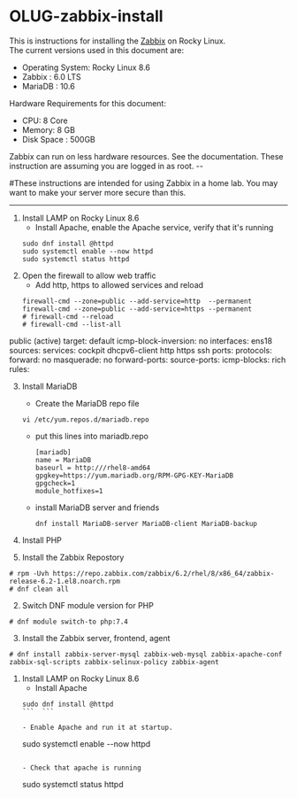 # OLUG-zabbix-install

This is instructions for installing the [Zabbix](https://www.zabbix.com) on Rocky Linux.  
The current versions used in this document are:
 - Operating System:  Rocky Linux 8.6
 - Zabbix 	   :  6.0 LTS
 - MariaDB         :  10.6

Hardware Requirements for this document:
 - CPU: 8 Core
 - Memory: 8 GB
 - Disk Space : 500GB

Zabbix can run on less hardware resources.  See the documentation. 
These instruction are assuming you are logged in as root.  --

#These instructions are intended for using Zabbix in a home lab. You may want to make your server more secure than this.

---
 1. Install LAMP on Rocky Linux 8.6
    - Install Apache, enable the Apache service, verify that it's running
    ```
    sudo dnf install @httpd 
    sudo systemctl enable --now httpd
    sudo systemctl status httpd
    ```
 2. Open the firewall to allow web traffic
    - Add http, https to allowed services and reload
    ```
    firewall-cmd --zone=public --add-service=http  --permanent
    firewall-cmd --zone=public --add-service=https --permanent
    # firewall-cmd --reload
    # firewall-cmd --list-all
public (active)
  target: default
  icmp-block-inversion: no
  interfaces: ens18
  sources:
  services: cockpit dhcpv6-client http https ssh
  ports:
  protocols:
  forward: no
  masquerade: no
  forward-ports:
  source-ports:
  icmp-blocks:
  rich rules:

3. Install MariaDB
   - Create the MariaDB repo file 
    ```
    vi /etc/yum.repos.d/mariadb.repo
    ```
   - put this lines into mariadb.repo
     ```
     [mariadb]
     name = MariaDB
     baseurl = http:///rhel8-amd64
     gpgkey=https://yum.mariadb.org/RPM-GPG-KEY-MariaDB
     gpgcheck=1
     module_hotfixes=1
     ```
   - install MariaDB server and friends
     ```
     dnf install MariaDB-server MariaDB-client MariaDB-backup
     ```
 4. Install PHP













1. Install the Zabbix Repostory
```
# rpm -Uvh https://repo.zabbix.com/zabbix/6.2/rhel/8/x86_64/zabbix-release-6.2-1.el8.noarch.rpm
# dnf clean all
```
2. Switch DNF module version for PHP
```
# dnf module switch-to php:7.4
```
3. Install the Zabbix server, frontend, agent
```
# dnf install zabbix-server-mysql zabbix-web-mysql zabbix-apache-conf zabbix-sql-scripts zabbix-selinux-policy zabbix-agent
```
1. Install LAMP on Rocky Linux 8.6
    - Install Apache
    ```
    sudo dnf install @httpd
    ```  ```
    
    - Enable Apache and run it at startup. 
    ```
    sudo systemctl enable --now httpd
    ```
    
    - Check that apache is running
    ```
    sudo systemctl status httpd
    ```

    
   
